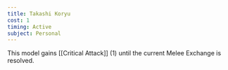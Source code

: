 ```yaml
---
title: Takashi Koryu
cost: 1
timing: Active
subject: Personal
---
```

This model gains [[Critical Attack]] (1) until the current Melee Exchange is resolved.